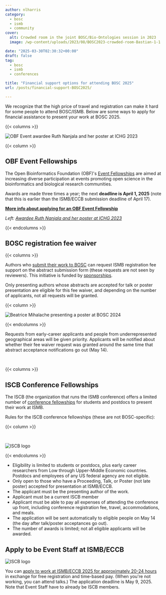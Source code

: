 ```yaml
---
author: nlharris
category:
  - bosc
  - ismb
  - community
cover:
  alt: Crowded room in the joint BOSC/Bio-Ontologies session in 2023
  image: /wp-content/uploads/2023/08/BOSC2023-crowded-room-Bastian-1-1.png

date: "2025-03-30T02:30:32+00:00"
draft: false
tag:
  - bosc
  - ismb
  - conferences

title: "Financial support options for attending BOSC 2025"
url: /posts/financial-support-BOSC2025/

---
```


We recognize that the high price of travel and registration can make it hard for some people to attend BOSC/ISMB. Below are some ways to apply for financial assistance to present your work at BOSC 2025.


{{< columns >}}

![OBF Event awardee Ruth Nanjala and her poster at ICHG 2023](/img/Ruth-Nanjala-OBF-travel-awardee.png)

{{< column >}}

## OBF Event Fellowships

The Open Bioinformatics Foundation (OBF)'s
[Event Fellowships](/event-awards/) are aimed at increasing diverse participation at events promoting open science in the bioinformatics and biological research communities.

Awards are made three times a year; the next **deadline is April 1, 2025** (note that this is earlier than the ISMB/ECCB submission deadline of April 17).

**[More info about applying for an OBF Event Fellowship](/2025/03/02/event-fellowship-2025-1/)**

*Left: 
[Awardee Ruth Nanjala and her poster at ICHG 2023](/2023/03/21/ruth-nanjala-experience-at-the-ichg-2023-conference/)*

{{< endcolumns >}}


## BOSC registration fee waiver

{{< columns >}}

Authors who [submit their work to BOSC](/events/bosc-2025/submit/) can request ISMB registration fee support on the abstract submission form (these requests are not seen by reviewers). This initiative is funded by [sponsorships](/events/sponsors/).

Only presenting authors whose abstracts are accepted for talk or poster presentation are eligible for this fee waiver, and depending on the number of applicants, not all requests will be granted.

{{< column >}}

![Beatrice Mihalache presenting a poster at BOSC 2024](/img/Beatrice-Mihalache-with-BOSC-poster.jpg)

{{< endcolumns >}}

Requests from early-career applicants and people from underrepresented geographical areas will be given priority. 
Applicants will be notified about whether their fee waiver request was granted around the same time that abstract acceptance notifications go out (May 14).

<br/>

{{< columns >}}

## ISCB Conference Fellowships

The ISCB (the organization that runs the ISMB conference) offers a limited number of [conference fellowships](https://www.iscb.org/ismbeccb2025/general-info/conference-fellowships) for students and postdocs to present their work at ISMB.

Rules for the ISCB conference fellowships (these are not BOSC-specific):

{{< column >}}

<br/>

![ISCB logo](/img/Iscb_logo.png)

{{< endcolumns >}}

- Eligibility is limited to students or postdocs, plus early career researchers from Low through Upper-Middle Economic countries. Postdocs and employees of any US federal agency are not eligible.
- Only open to those who have a Proceeding, Talk, or Poster (not late poster) accepted for presentation at ISMB/ECCB.
- The applicant must be the presenting author of the work.
- Applicant must be a current ISCB member
- Applicant must be able to pay all expenses of attending the conference up front, including conference registration fee, travel, accommodations, and meals.
- The application will be sent automatically to eligible people on May 14 (the day after talk/poster acceptances go out).
- The number of awards is limited; not all eligible applicants will be awarded.

## Apply to be Event Staff at ISMB/ECCB

![ISCB logo](/img/2025/banner.ConferenceBanner.ISMBECCB.2025.png)

You can [apply to work at ISMB/ECCB 2025 for approximately 20-24 hours](https://www.iscb.org/ismbeccb2025/general-info/apply-to-be-event-staff) in exchange for free registration and time-based pay. (When you're not working, you can attend talks.) The application deadline is May 9, 2025. Note that Event Staff have to already be ISCB members.


